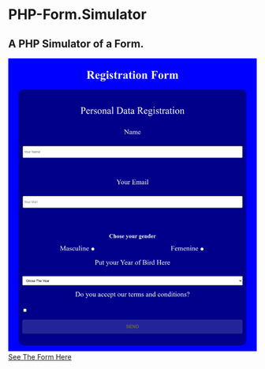 # PHP-Form.Simulator
## A PHP Simulator of a Form.
![IMG](https://github.com/Angstromico/PHP-Form.Simulator/blob/master/PHPFormSimulator.png)
[See The Form Here](https://php-form-simulator.herokuapp.com/)
